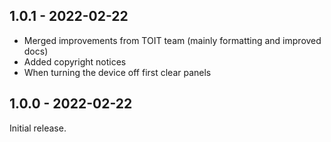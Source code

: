 ## 1.0.1 - 2022-02-22
* Merged improvements from TOIT team (mainly formatting and improved docs)
* Added copyright notices
* When turning the device off first clear panels 
## 1.0.0 - 2022-02-22
Initial release.